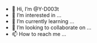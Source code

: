 - 👋 Hi, I’m @Y-D003t
- 👀 I’m interested in ...
- 🌱 I’m currently learning ...
- 💞️ I’m looking to collaborate on ...
- 📫 How to reach me ...

<!---
Y-D003t/Y-D003t is a ✨ special ✨ repository because its `README.md` (this file) appears on your GitHub profile.
You can click the Preview link to take a look at your changes.
--->
